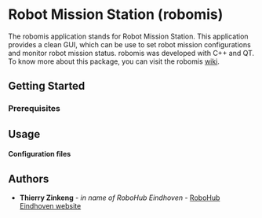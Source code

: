 # Robot Mission Station (robomis)

The robomis application stands for Robot Mission Station. This application provides a clean GUI, which can be use to set robot mission configurations and monitor robot mission status. robomis was developed with C++ and QT.
To know more about this package, you can visit the robomis [wiki](https://github.com/RoboHubEindhoven/robomis/wiki).


## Getting Started

### Prerequisites

## Usage

#### Configuration files


## Authors

* **Thierry Zinkeng** - *in name of RoboHub Eindhoven* - [RoboHub Eindhoven website](https://robohub-eindhoven.nl/)